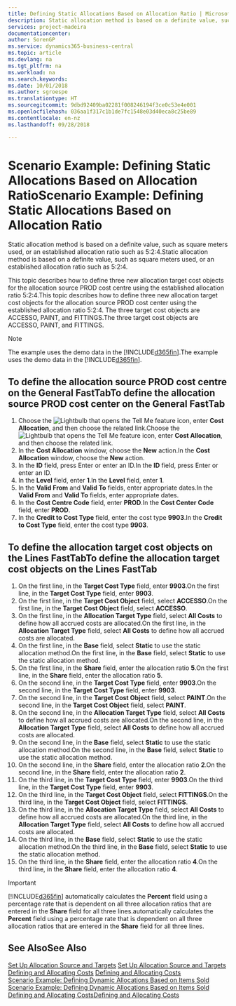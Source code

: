 ```yaml
---
title: Defining Static Allocations Based on Allocation Ratio | Microsoft Docs
description: Static allocation method is based on a definite value, such as square meters used, or an established allocation ratio such as 5:2:4.
services: project-madeira
documentationcenter: 
author: SorenGP
ms.service: dynamics365-business-central
ms.topic: article
ms.devlang: na
ms.tgt_pltfrm: na
ms.workload: na
ms.search.keywords: 
ms.date: 10/01/2018
ms.author: sgroespe
ms.translationtype: HT
ms.sourcegitcommit: 9dbd92409ba02281f008246194f3ce0c53e4e001
ms.openlocfilehash: 036aa1f317c1b1de7fc1548e03d40eca8c25be89
ms.contentlocale: en-nz
ms.lasthandoff: 09/28/2018

---
```

# <a name="scenario-example-defining-static-allocations-based-on-allocation-ratio"></a><span data-ttu-id="8b2b1-103">Scenario Example: Defining Static Allocations Based on Allocation Ratio</span><span class="sxs-lookup"><span data-stu-id="8b2b1-103">Scenario Example: Defining Static Allocations Based on Allocation Ratio</span></span>
<span data-ttu-id="8b2b1-104">Static allocation method is based on a definite value, such as square meters used, or an established allocation ratio such as 5:2:4.</span><span class="sxs-lookup"><span data-stu-id="8b2b1-104">Static allocation method is based on a definite value, such as square meters used, or an established allocation ratio such as 5:2:4.</span></span>  

<span data-ttu-id="8b2b1-105">This topic describes how to define three new allocation target cost objects for the allocation source PROD cost centre using the established allocation ratio 5:2:4.</span><span class="sxs-lookup"><span data-stu-id="8b2b1-105">This topic describes how to define three new allocation target cost objects for the allocation source PROD cost center using the established allocation ratio 5:2:4.</span></span> <span data-ttu-id="8b2b1-106">The three target cost objects are ACCESSO, PAINT, and FITTINGS.</span><span class="sxs-lookup"><span data-stu-id="8b2b1-106">The three target cost objects are ACCESSO, PAINT, and FITTINGS.</span></span>  

> [!NOTE]  
>  <span data-ttu-id="8b2b1-107">The example uses the demo data in the [!INCLUDE[d365fin](includes/d365fin_md.md)].</span><span class="sxs-lookup"><span data-stu-id="8b2b1-107">The example uses the demo data in the [!INCLUDE[d365fin](includes/d365fin_md.md)].</span></span>  

## <a name="to-define-the-allocation-source-prod-cost-center-on-the-general-fasttab"></a><span data-ttu-id="8b2b1-108">To define the allocation source PROD cost centre on the General FastTab</span><span class="sxs-lookup"><span data-stu-id="8b2b1-108">To define the allocation source PROD cost center on the General FastTab</span></span>  

1.  <span data-ttu-id="8b2b1-109">Choose the ![Lightbulb that opens the Tell Me feature](media/ui-search/search_small.png "Tell me what you want to do") icon, enter **Cost Allocation**, and then choose the related link.</span><span class="sxs-lookup"><span data-stu-id="8b2b1-109">Choose the ![Lightbulb that opens the Tell Me feature](media/ui-search/search_small.png "Tell me what you want to do") icon, enter **Cost Allocation**, and then choose the related link.</span></span>  
2.  <span data-ttu-id="8b2b1-110">In the **Cost Allocation** window, choose the **New** action.</span><span class="sxs-lookup"><span data-stu-id="8b2b1-110">In the **Cost Allocation** window, choose the **New** action.</span></span>  
3.  <span data-ttu-id="8b2b1-111">In the **ID** field, press Enter or enter an ID.</span><span class="sxs-lookup"><span data-stu-id="8b2b1-111">In the **ID** field, press Enter or enter an ID.</span></span>  
4.  <span data-ttu-id="8b2b1-112">In the **Level** field, enter **1**.</span><span class="sxs-lookup"><span data-stu-id="8b2b1-112">In the **Level** field, enter **1**.</span></span>  
5.  <span data-ttu-id="8b2b1-113">In the **Valid From** and **Valid To** fields, enter appropriate dates.</span><span class="sxs-lookup"><span data-stu-id="8b2b1-113">In the **Valid From** and **Valid To** fields, enter appropriate dates.</span></span>  
6.  <span data-ttu-id="8b2b1-114">In the **Cost Centre Code** field, enter **PROD**.</span><span class="sxs-lookup"><span data-stu-id="8b2b1-114">In the **Cost Center Code** field, enter **PROD**.</span></span>  
7.  <span data-ttu-id="8b2b1-115">In the **Credit to Cost Type** field, enter the cost type **9903**.</span><span class="sxs-lookup"><span data-stu-id="8b2b1-115">In the **Credit to Cost Type** field, enter the cost type **9903**.</span></span>  

## <a name="to-define-the-allocation-target-cost-objects-on-the-lines-fasttab"></a><span data-ttu-id="8b2b1-116">To define the allocation target cost objects on the Lines FastTab</span><span class="sxs-lookup"><span data-stu-id="8b2b1-116">To define the allocation target cost objects on the Lines FastTab</span></span>  

1.  <span data-ttu-id="8b2b1-117">On the first line, in the **Target Cost Type** field, enter **9903**.</span><span class="sxs-lookup"><span data-stu-id="8b2b1-117">On the first line, in the **Target Cost Type** field, enter **9903**.</span></span>  
2.  <span data-ttu-id="8b2b1-118">On the first line, in the **Target Cost Object** field, select **ACCESSO**.</span><span class="sxs-lookup"><span data-stu-id="8b2b1-118">On the first line, in the **Target Cost Object** field, select **ACCESSO**.</span></span>  
3.  <span data-ttu-id="8b2b1-119">On the first line, in the **Allocation Target Type** field, select **All Costs** to define how all accrued costs are allocated.</span><span class="sxs-lookup"><span data-stu-id="8b2b1-119">On the first line, in the **Allocation Target Type** field, select **All Costs** to define how all accrued costs are allocated.</span></span>  
4.  <span data-ttu-id="8b2b1-120">On the first line, in the **Base** field, select **Static** to use the static allocation method.</span><span class="sxs-lookup"><span data-stu-id="8b2b1-120">On the first line, in the **Base** field, select **Static** to use the static allocation method.</span></span>  
5.  <span data-ttu-id="8b2b1-121">On the first line, in the **Share** field, enter the allocation ratio **5**.</span><span class="sxs-lookup"><span data-stu-id="8b2b1-121">On the first line, in the **Share** field, enter the allocation ratio **5**.</span></span>  
6.  <span data-ttu-id="8b2b1-122">On the second line, in the **Target Cost Type** field, enter **9903**.</span><span class="sxs-lookup"><span data-stu-id="8b2b1-122">On the second line, in the **Target Cost Type** field, enter **9903**.</span></span>  
7.  <span data-ttu-id="8b2b1-123">On the second line, in the **Target Cost Object** field, select **PAINT**.</span><span class="sxs-lookup"><span data-stu-id="8b2b1-123">On the second line, in the **Target Cost Object** field, select **PAINT**.</span></span>  
8.  <span data-ttu-id="8b2b1-124">On the second line, in the **Allocation Target Type** field, select **All Costs** to define how all accrued costs are allocated.</span><span class="sxs-lookup"><span data-stu-id="8b2b1-124">On the second line, in the **Allocation Target Type** field, select **All Costs** to define how all accrued costs are allocated.</span></span>  
9. <span data-ttu-id="8b2b1-125">On the second line, in the **Base** field, select **Static** to use the static allocation method.</span><span class="sxs-lookup"><span data-stu-id="8b2b1-125">On the second line, in the **Base** field, select **Static** to use the static allocation method.</span></span>  
10. <span data-ttu-id="8b2b1-126">On the second line, in the **Share** field, enter the allocation ratio **2**.</span><span class="sxs-lookup"><span data-stu-id="8b2b1-126">On the second line, in the **Share** field, enter the allocation ratio **2**.</span></span>  
11. <span data-ttu-id="8b2b1-127">On the third line, in the **Target Cost Type** field, enter **9903**.</span><span class="sxs-lookup"><span data-stu-id="8b2b1-127">On the third line, in the **Target Cost Type** field, enter **9903**.</span></span>  
12. <span data-ttu-id="8b2b1-128">On the third line, in the **Target Cost Object** field, select **FITTINGS**.</span><span class="sxs-lookup"><span data-stu-id="8b2b1-128">On the third line, in the **Target Cost Object** field, select **FITTINGS**.</span></span>  
13. <span data-ttu-id="8b2b1-129">On the third line, in the **Allocation Target Type** field, select **All Costs** to define how all accrued costs are allocated.</span><span class="sxs-lookup"><span data-stu-id="8b2b1-129">On the third line, in the **Allocation Target Type** field, select **All Costs** to define how all accrued costs are allocated.</span></span>  
14. <span data-ttu-id="8b2b1-130">On the third line, in the **Base** field, select **Static** to use the static allocation method.</span><span class="sxs-lookup"><span data-stu-id="8b2b1-130">On the third line, in the **Base** field, select **Static** to use the static allocation method.</span></span>  
15. <span data-ttu-id="8b2b1-131">On the third line, in the **Share** field, enter the allocation ratio **4**.</span><span class="sxs-lookup"><span data-stu-id="8b2b1-131">On the third line, in the **Share** field, enter the allocation ratio **4**.</span></span>  

> [!IMPORTANT]  
>  [!INCLUDE[d365fin](includes/d365fin_md.md)] <span data-ttu-id="8b2b1-132">automatically calculates the **Percent** field using a percentage rate that is dependent on all three allocation ratios that are entered in the **Share** field for all three lines.</span><span class="sxs-lookup"><span data-stu-id="8b2b1-132">automatically calculates the **Percent** field using a percentage rate that is dependent on all three allocation ratios that are entered in the **Share** field for all three lines.</span></span>  

## <a name="see-also"></a><span data-ttu-id="8b2b1-133">See Also</span><span class="sxs-lookup"><span data-stu-id="8b2b1-133">See Also</span></span>  
<span data-ttu-id="8b2b1-134">[Set Up Allocation Source and Targets](finance-how-to-set-up-allocation-source-and-targets.md) </span><span class="sxs-lookup"><span data-stu-id="8b2b1-134">[Set Up Allocation Source and Targets](finance-how-to-set-up-allocation-source-and-targets.md) </span></span>  
<span data-ttu-id="8b2b1-135">[Defining and Allocating Costs](finance-define-and-allocate-costs.md) </span><span class="sxs-lookup"><span data-stu-id="8b2b1-135">[Defining and Allocating Costs](finance-define-and-allocate-costs.md) </span></span>  
<span data-ttu-id="8b2b1-136">[Scenario Example: Defining Dynamic Allocations Based on Items Sold](finance-scenario-example-defining-dynamic-allocations-based-on-items-sold.md) </span><span class="sxs-lookup"><span data-stu-id="8b2b1-136">[Scenario Example: Defining Dynamic Allocations Based on Items Sold](finance-scenario-example-defining-dynamic-allocations-based-on-items-sold.md) </span></span>  
[<span data-ttu-id="8b2b1-137">Defining and Allocating Costs</span><span class="sxs-lookup"><span data-stu-id="8b2b1-137">Defining and Allocating Costs</span></span>](finance-define-and-allocate-costs.md)

